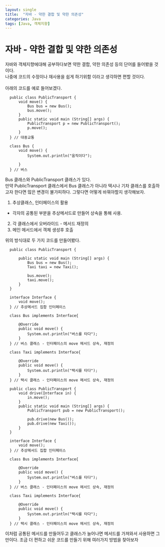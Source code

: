 ```yaml
---
layout: single
title:  "자바 - 약한 결합 및 약한 의존성"
categories: Java
tags: [Java, 객체지향]
---
```


# 자바 - 약한 결합 및 약한 의존성

자바와 객체지향에대해 공부하다보면 약한 결합, 약한 의존성 등의 단어를 들어봤을 것이다.<br>
나중에 코드의 수정이나 재사용을 쉽게 하기위함 이라고 생각하면 편할 것이다.<br>
<br>
아래의 코드를 예로 들어보겠다.
```
  public class PublicTransport {
      void move() {
          Bus bus = new Bus();
          bus.move();
      }
      public static void main (String[] args) {
          PublicTransport p = new PublicTransport();
          p.move();
      }
  } // 대중교통

  class Bus {
      void move() {
          System.out.println("움직이다");

      }
  } // 버스
```

Bus 클래스와 PublicTransport 클래스가 있다. <br>
만약 PublicTransport 클래스에서 Bus 클래스가 아니라 택시나 기차 클래스를 호출하고자 한다면 많은 변경이 불가피하다. 그렇다면 어떻게 바꿔야할지 생각해보자.<br>

1. 추상클래스, 인터페이스의 활용
  - 각자의 공통된 부분을 추상메서드로 만들어 상속을 통해 사용.
2. 각 클래스에서 오버라이드 - 메서드 재정의
3. 메인 메서드에서 객체 생성후 호출

위의 방식대로 두 가지 코드를 만들어봤다.
```
  public class PublicTransport {

      public static void main (String[] args) {
          Bus bus = new Bus();
          Taxi taxi = new Taxi();

          bus.move();
          taxi.move();
      }
  }

  interface Interface {
      void move();
  } // 추상메서드 집합 인터페이스

  class Bus implements Interface{

      @Override
      public void move() {
          System.out.println("버스를 타다");
      }
  } // 버스 클래스 - 인터페이스의 move 메서드 상속, 재정의

  class Taxi implements Interface{

      @Override
      public void move() {
          System.out.println("택시를 타다");
      }
  } // 택시 클래스 - 인터페이스의 move 메서드 상속, 재정의
```

```
  public class PublicTransport {
      void drive(Interface in) {
          in.move();
      }
      public static void main (String[] args) {
          PublicTransport pub = new PublicTransport();

          pub.drive(new Bus());
          pub.drive(new Taxi());
      }
  }

  interface Interface {
      void move();
  } // 추상메서드 집합 인터페이스

  class Bus implements Interface{

      @Override
      public void move() {
          System.out.println("버스를 타다");
      }
  } // 버스 클래스 - 인터페이스의 move 메서드 상속, 재정의

  class Taxi implements Interface{

      @Override
      public void move() {
          System.out.println("택시를 타다");
      }
  } // 택시 클래스 - 인터페이스의 move 메서드 상속, 재정의
```

이처럼 공통된 메서드를 만들어두고 클래스가 늘어나면 메서드를 가져와서 사용하면 그만이다.
조금 더 편하고 쉬운 코드를 만들기 위해 여러가지 방법을 찾아보자
